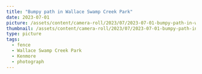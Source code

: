 ```yaml
---
title: "Bumpy path in Wallace Swamp Creek Park"
date: 2023-07-01
picture: /assets/content/camera-roll/2023/07/2023-07-01-bumpy-path-in-wallace-swamp-creek-park/20230702_021923910_iOS.jpg
thumbnail: /assets/content/camera-roll/2023/07/2023-07-01-bumpy-path-in-wallace-swamp-creek-park/20230702_021923910_iOS-thumbnail.jpg
type: picture
tags:
  - fence
  - Wallace Swamp Creek Park
  - Kenmore
  - photograph
---
```

